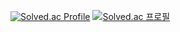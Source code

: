 [![Solved.ac Profile](http://mazassumnida.wtf/api/v2/generate_badge?boj=windseed71)](https://solved.ac/windseed71/)
[![Solved.ac 프로필](http://mazassumnida.wtf/api/generate_badge?boj={windseed71})](https://solved.ac/{windseed71})
